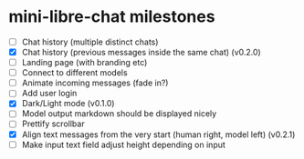 # mini-libre-chat milestones

- [ ] Chat history (multiple distinct chats)
- [x] Chat history (previous messages inside the same chat) (v0.2.0)
- [ ] Landing page (with branding etc)
- [ ] Connect to different models
- [ ] Animate incoming messages (fade in?)
- [ ] Add user login
- [x] Dark/Light mode (v0.1.0)
- [ ] Model output markdown should be displayed nicely
- [ ] Prettify scrollbar
- [x] Align text messages from the very start (human right, model left) (v0.2.1)
- [ ] Make input text field adjust height depending on input
